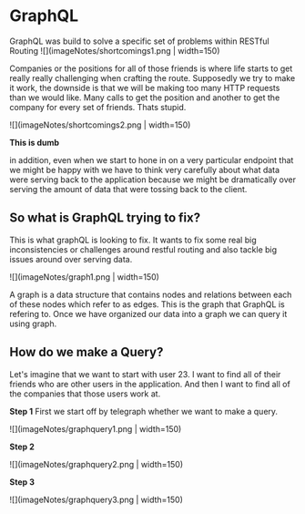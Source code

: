 # GraphQL

GraphQL was build to solve a specific set of problems within RESTful Routing
![](imageNotes/shortcomings1.png | width=150) 

Companies or the positions for all of those friends is where life starts to get really really challenging when crafting the route.
Supposedly we try to make it work, the downside is that we will be making too many HTTP requests than we would like. Many calls to get the position and another to get the company for every set of friends. Thats stupid.

![](imageNotes/shortcomings2.png | width=150)

**This is dumb**

in addition, even when we start to hone in on a very particular endpoint that we might be happy with we have to think very carefully about what data were serving back to the application because we might be dramatically over serving the amount of data that were tossing back to the client.

## So what is GraphQL trying to fix?

This is what graphQL is looking to fix. It wants to fix some real big inconsistencies or challenges around restful routing and also tackle big issues around over serving data.

![](imageNotes/graph1.png | width=150)

A graph is a data structure that contains nodes and relations between each of these nodes which refer to as edges. This is the graph that GraphQL is refering to. Once we have organized our data into a graph we can query it using graph.


## How do we make a Query?

Let's imagine that we want to start with user 23. I want to find all of their friends who are other users in the application.
And then I want to find all of the companies that those users work at.

**Step 1**
First we start off by telegraph whether we want to make a query.

![](imageNotes/graphquery1.png | width=150)

**Step 2**

![](imageNotes/graphquery2.png | width=150)

**Step 3**

![](imageNotes/graphquery3.png | width=150)

